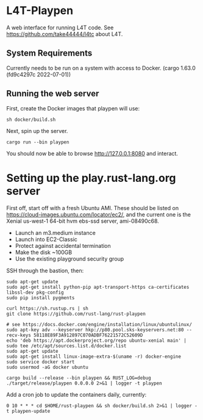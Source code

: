# L4T-Playpen

A web interface for running L4T code.
See <https://github.com/take44444/l4tc> about L4T.

## System Requirements

Currently needs to be run on a system with access to Docker.
(cargo 1.63.0 (fd9c4297c 2022-07-01))

## Running the web server

First, create the Docker images that playpen will use:

```
sh docker/build.sh
```

Next, spin up the server.

```
cargo run --bin playpen
```

You should now be able to browse http://127.0.0.1:8080 and interact.

# Setting up the play.rust-lang.org server

First off, start off with a fresh Ubuntu AMI. These should be listed on
https://cloud-images.ubuntu.com/locator/ec2/, and the current one is the Xenial
us-west-1 64-bit hvm ebs-ssd server, ami-08490c68.

* Launch an m3.medium instance
* Launch into EC2-Classic
* Protect against accidental termination
* Make the disk ~100GB
* Use the existing playground security group

SSH through the bastion, then:

```
sudo apt-get update
sudo apt-get install python-pip apt-transport-https ca-certificates libssl-dev pkg-config
sudo pip install pygments

curl https://sh.rustup.rs | sh
git clone https://github.com/rust-lang/rust-playpen

# see https://docs.docker.com/engine/installation/linux/ubuntulinux/
sudo apt-key adv --keyserver hkp://p80.pool.sks-keyservers.net:80 --recv-keys 58118E89F3A912897C070ADBF76221572C52609D
echo 'deb https://apt.dockerproject.org/repo ubuntu-xenial main' | sudo tee /etc/apt/sources.list.d/docker.list
sudo apt-get update
sudo apt-get install linux-image-extra-$(uname -r) docker-engine
sudo service docker start
sudo usermod -aG docker ubuntu
```

```
cargo build --release --bin playpen && RUST_LOG=debug ./target/release/playpen 0.0.0.0 2>&1 | logger -t playpen
```

Add a cron job to update the containers daily, currently:

```
0 10 * * * cd $HOME/rust-playpen && sh docker/build.sh 2>&1 | logger -t playpen-update
```
